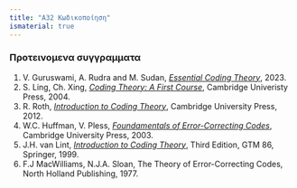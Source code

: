 ```yaml
---
title: "Α32 Κωδικοποίηση"
ismaterial: true
---
```


### Προτεινομενα συγγραμματα

1. V. Guruswami, A. Rudra and M. Sudan, [*Essential Coding Theory*](https://cse.buffalo.edu/faculty/atri/courses/coding-theory/book/index.html), 2023. 
1. S. Ling, Ch. Xing, [*Coding Theory: A First Course*](https://www.cambridge.org/core/books/coding-theory/0F3F341C0B9E36F8606E312CA4B35B86#), Cambridge Univeristy Press, 2004.
1. R. Roth, [*Introduction to Coding Theory*](https://www.cambridge.org/core/books/introduction-to-coding-theory/377D24BE73F473B15378776B0AE63CA3), Cambridge University Press, 2012.
1. W.C. Huffman, V. Pless, [*Foundamentals of Error-Correcting Codes*](https://www.cambridge.org/core/books/fundamentals-of-errorcorrecting-codes/BF3AFDFB539C3C023BBD9DCBA4CDA761), Cambridge University Press, 2003.
1. J.H. van Lint, [*Introduction to Coding Theory*](https://link.springer.com/book/10.1007/978-3-642-58575-3), Third Edition, GTM 86, Springer, 1999.
1. F.J MacWilliams, N.J.A. Sloan, The Theory of Error-Correcting Codes, North Holland Publishing, 1977.
